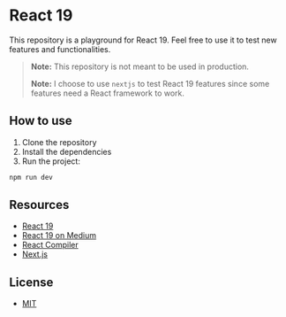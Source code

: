 # React 19

This repository is a playground for React 19. Feel free to use it to test new features and functionalities.

> **Note:** This repository is not meant to be used in production.
>
> **Note:** I choose to use `nextjs` to test React 19 features since some features need a React framework to work.

## How to use

1. Clone the repository
2. Install the dependencies
3. Run the project:

```bash
npm run dev
```

## Resources

- [React 19](https://react.dev/blog/2024/04/25/react-19)
- [React 19 on Medium](https://medium.com/@hassan.djirdeh/react-19-beta-is-out-4d41aa1d4eee)
- [React Compiler](https://19.react.dev/learn/react-compiler)
- [Next.js](https://nextjs.org/)

## License

- [MIT](LICENSE.md)
